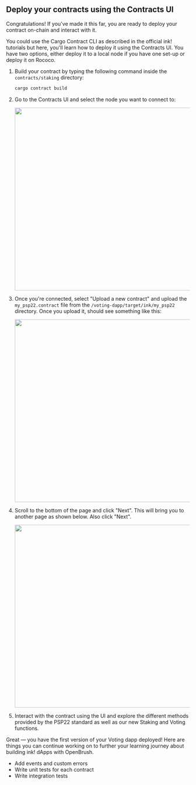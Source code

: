 ## Deploy your contracts using the Contracts UI

Congratulations! If you've made it this far, you are ready to deploy your contract on-chain and interact with it.

You could use the Cargo Contract CLI as described in the official ink! tutorials but here, you'll learn how to deploy it using the Contracts UI. You have two options, either deploy it to a local node if you have one set-up or deploy it on Rococo.

1. Build your contract by typing the following command inside the `contracts/staking` directory:
    
    ```bash
    cargo contract build
    ```
1. Go to the Contracts UI and select the node you want to connect to:

    <img src="../assets/contracts-ui-1.png" width="500">

1. Once you're connected, select "Upload a new contract" and upload the `my_psp22.contract` file from the `/voting-dapp/target/ink/my_psp22` directory. Once you upload it, should see something like this:

    <img src="../assets/contracts-ui-2.png" width="500">

1. Scroll to the bottom of the page and click "Next". This will bring you to another page as shown below. Also click "Next".

    <img src="../assets/contracts-ui-3.png" width="500">

1. Interact with the contract using the UI and explore the different methods provided by the PSP22 standard as well as our new Staking and Voting functions.

Great — you have the first version of your Voting dapp deployed! Here are things you can continue working on to further your learning journey about building ink! dApps with OpenBrush.

* Add events and custom errors
* Write unit tests for each contract
* Write integration tests